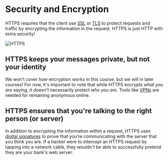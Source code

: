 # Security and Encryption

HTTPS requires that the client use [SSL](https://developer.mozilla.org/en-US/docs/Glossary/SSL) or [TLS](https://developer.mozilla.org/en-US/docs/Glossary/TLS) to protect requests and traffic by encrypting the information in the request. HTTPS is just HTTP with extra security!

![HTTPS](https://i.imgur.com/iOkQUdG.png)

## HTTPS keeps your messages private, but not your identity

We won't cover *how* encryption works in this course, but we will in later courses! For now, it's important to note that while HTTPS encrypts *what you are saying*, it doesn't necessarily protect *who you are*. Tools like [VPNs](https://nordvpn.com/what-is-a-vpn/) are needed for remaining anonymous online.

## HTTPS ensures that you're talking to the right person (or server)

In addition to encrypting the information within a request, HTTPS uses [digital signatures](https://en.wikipedia.org/wiki/Digital_signature) to prove that you're communicating with the server that you think you are. If a hacker were to intercept an HTTPS request by tapping into a network cable, they wouldn't be able to successfully pretend they are your bank's web server.
